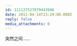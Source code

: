 ```yaml
---
id: 111137527879443946
date: 2011-04-14T23:29:00.000Z
reply: false
media_attachments: 0
---
```


突然之间…… ​​​​

